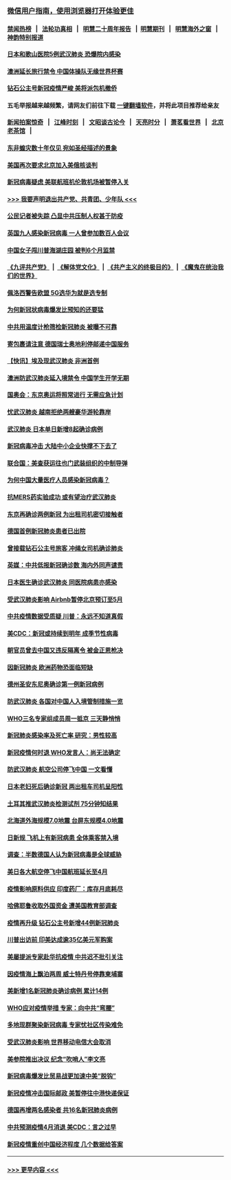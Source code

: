 ### [微信用户指南，使用浏览器打开体验更佳](https://github.com/gfw-breaker/banned-news1/blob/master/indexes/wechat-guide.md?t=0)
#### [禁闻热榜](热点新闻.md?t=0)  &nbsp;&nbsp;|&nbsp;&nbsp; [法轮功真相](https://github.com/gfw-breaker/truth/blob/master/README.md?t=0) &nbsp;&nbsp;|&nbsp;&nbsp; [明慧二十周年报告](https://github.com/gfw-breaker/mh-reports/blob/master/README.md?t=0) &nbsp;&nbsp;|&nbsp;&nbsp;[明慧期刊](https://github.com/gfw-breaker/mh-qikan) &nbsp;&nbsp;|&nbsp;&nbsp; [明慧海外之窗](https://github.com/gfw-breaker/mh-news/blob/master/README.md?t=0) &nbsp;&nbsp;|&nbsp;&nbsp; [神韵特别报道](https://github.com/gfw-breaker/mh-news/blob/master/shenyun.md?t=0)
#### [日本和歌山医院5例武汉肺炎 恐爆院内感染](../pages/nsc418/n11871128.md?t=02151933) 
#### [澳洲延长旅行禁令 中国体操队无缘世界杯赛](../pages/nsc418/n11870446.md?t=02151933) 
#### [钻石公主号新冠疫情严峻 美将派包机撤侨](../pages/nsc418/n11870505.md?t=02151933) 
#### 五毛举报越来越频繁，请网友们前往下载 [一键翻墙软件](https://github.com/gfw-breaker/ssr-accounts)，并将此项目推荐给亲友
#### [新闻拍案惊奇](https://github.com/gfw-breaker/banned-news1/blob/master/pages/link4.md) &nbsp;&nbsp;|&nbsp;&nbsp; [江峰时刻](https://github.com/gfw-breaker/banned-news1/blob/master/pages/link4.md) &nbsp;&nbsp;|&nbsp;&nbsp; [文昭谈古论今](https://github.com/gfw-breaker/banned-news1/blob/master/pages/link4.md) &nbsp;&nbsp;|&nbsp;&nbsp; [天亮时分](https://github.com/gfw-breaker/banned-news1/blob/master/pages/link4.md) &nbsp;&nbsp;|&nbsp;&nbsp; [萧茗看世界](https://github.com/gfw-breaker/banned-news1/blob/master/pages/link4.md) &nbsp;&nbsp;|&nbsp;&nbsp; [北京老茶馆](https://github.com/gfw-breaker/banned-news1/blob/master/pages/link4.md) &nbsp;&nbsp;|&nbsp;&nbsp; 
#### [东非蝗灾数十年仅见 宛如圣经描述的景象](../pages/nsc418/n11870398.md?t=02151933) 
#### [美国再次要求北京加入美俄核谈判](../pages/nsc418/n11870138.md?t=02151933) 
#### [新冠病毒疑虑 美联航班机伦敦机场被暂停入关](../pages/nsc418/n11870015.md?t=02151933) 
#### [>>> 我要声明退出共产党、共青团、少年队 <<<](https://github.com/begood0513/goodnews/blob/master/quit/letter.md) 
#### [公民记者被失踪 凸显中共压制人权甚于防疫](../pages/nsc418/n11870042.md?t=02151933) 
#### [英国九人感染新冠病毒 一人曾参加数百人会议](../pages/nsc418/n11869987.md?t=02151933) 
#### [中国女子闯川普海湖庄园 被判6个月监禁](../pages/nsc418/n11869919.md?t=02151933) 
#### [《九评共产党》](https://github.com/begood0513/9ping.md/blob/master/README.md) &nbsp;|&nbsp; [《解体党文化》](../../../../jtdwh.md/blob/master/README.md)  &nbsp;|&nbsp; [《共产主义的终极目的》](../../../../gczydzjmd.md/blob/master/README.md) &nbsp;|&nbsp; [《魔鬼在统治我们的世界》](../../../../mgztzwmdsj.md/blob/master/README.md) 
#### [佩洛西警告欧盟 5G选华为就是选专制](../pages/nsc418/n11869898.md?t=02151933) 
#### [为何新冠状病毒爆发比预知的还要猛](../pages/nsc418/n11869828.md?t=02151933) 
#### [中共用温度计枪筛检新冠肺炎 被曝不可靠](../pages/nsc418/n11869707.md?t=02151933) 
#### [寄包裹请注意 德国瑞士奥地利停邮递中国服务](../pages/nsc418/n11869727.md?t=02151933) 
#### [【快讯】埃及现武汉肺炎 非洲首例](../pages/nsc418/n11869766.md?t=02151933) 
#### [澳洲防武汉肺炎延入境禁令 中国学生开学无期](../pages/nsc418/n11869546.md?t=02151933) 
#### [国奥会：东京奥运将照常进行 无需应急计划](../pages/nsc418/n11869422.md?t=02151933) 
#### [忧武汉肺炎 越南拒绝两艘豪华游轮靠岸](../pages/nsc418/n11867444.md?t=02151933) 
#### [武汉肺炎 日本单日新增8起确诊病例](../pages/nsc418/n11869272.md?t=02151933) 
#### [新冠病毒冲击 大陆中小企业快撑不下去了](../pages/nsc418/n11869259.md?t=02151933) 
#### [联合国：美查获运往也门武装组织的中制导弹](../pages/nsc418/n11868677.md?t=02151933) 
#### [为何中国大量医疗人员感染新冠病毒？](../pages/nsc418/n11869001.md?t=02151933) 
#### [抗MERS药实验成功 或有望治疗武汉肺炎](../pages/nsc418/n11868912.md?t=02151933) 
#### [东京再确诊两例新冠 为出租司机密切接触者](../pages/nsc418/n11868770.md?t=02151933) 
#### [德国首例新冠肺炎患者已出院](../pages/nsc418/n11868714.md?t=02151933) 
#### [曾接载钻石公主号旅客 冲绳女司机确诊肺炎](../pages/nsc418/n11868610.md?t=02151933) 
#### [英媒：中共低报新冠确诊数 海内外同声谴责](../pages/nsc418/n11867421.md?t=02151933) 
#### [日本医生确诊武汉肺炎 同医院病患亦感染](../pages/nsc418/n11867779.md?t=02151933) 
#### [受武汉肺炎影响 Airbnb暂停北京预订至5月](../pages/nsc418/n11867428.md?t=02151933) 
#### [中共疫情数据受质疑 川普：永远不知道真假](../pages/nsc418/n11867195.md?t=02151933) 
#### [美CDC：新冠或持续到明年 成季节性病毒](../pages/nsc418/n11867279.md?t=02151933) 
#### [朝官员曾去中国又违反隔离令 被金正恩枪决](../pages/nsc418/n11867087.md?t=02151933) 
#### [因新冠肺炎 欧洲药物恐面临短缺](../pages/nsc418/n11867036.md?t=02151933) 
#### [德州圣安东尼奥确诊第一例新冠病例](../pages/nsc418/n11867194.md?t=02151933) 
#### [防武汉肺炎 各国对中国人入境管制措施一览](../pages/nsc418/n11838726.md?t=02151933) 
#### [WHO三名专家组成员周一抵京 三天静悄悄](../pages/nsc418/n11866947.md?t=02151933) 
#### [新冠肺炎感染率及死亡率 研究：男性较高](../pages/nsc418/n11866956.md?t=02151933) 
#### [新冠疫情何时退 WHO发言人：尚无法确定](../pages/nsc418/n11866864.md?t=02151933) 
#### [防武汉肺炎 航空公司停飞中国 一文看懂](../pages/nsc418/n11866800.md?t=02151933) 
#### [日本老妇死后确诊新冠 两出租车司机呈阳性](../pages/nsc418/n11866755.md?t=02151933) 
#### [土耳其推武汉肺炎检测试剂 75分钟知结果](../pages/nsc418/n11866520.md?t=02151933) 
#### [北海道外海规模7.0地震 台屏东规模4.0地震](../pages/nsc418/n11866262.md?t=02151933) 
#### [日新规 飞机上有新冠病患 全体乘客禁入境](../pages/nsc418/n11866233.md?t=02151933) 
#### [调查：半数德国人认为新冠病毒是全球威胁](../pages/nsc418/n11866687.md?t=02151933) 
#### [美日各大航空停飞中国航班延长至4月](../pages/nsc418/n11865980.md?t=02151933) 
#### [疫情影响原料供应 印度药厂：库存月底耗尽](../pages/nsc418/n11865151.md?t=02151933) 
#### [哈佛耶鲁收取外国资金 遭美国教育部调查](../pages/nsc418/n11864950.md?t=02151933) 
#### [疫情再升级 钻石公主号新增44例新冠肺炎](../pages/nsc418/n11865033.md?t=02151933) 
#### [川普出访前 印美达成逾35亿美元军购案](../pages/nsc418/n11865444.md?t=02151933) 
#### [美屡提派专家赴华抗疫情 中共迟不批引关注](../pages/nsc418/n11864719.md?t=02151933) 
#### [因疫情海上飘泊两周 威士特丹号停靠柬埔寨](../pages/nsc418/n11865007.md?t=02151933) 
#### [美新增1名新冠肺炎确诊病例 累计14例](../pages/nsc418/n11864893.md?t=02151933) 
#### [WHO应对疫情举措 专家：向中共“弯腰”](../pages/nsc418/n11864727.md?t=02151933) 
#### [多地现群聚染新冠病毒 专家忧社区传染难免](../pages/nsc418/n11864715.md?t=02151933) 
#### [受武汉肺炎影响 世界移动电信大会取消](../pages/nsc418/n11864629.md?t=02151933) 
#### [美参院推出决议 纪念“吹哨人”李文亮](../pages/nsc418/n11863852.md?t=02151933) 
#### [新冠病毒爆发比贸易战更加速中美“脱钩”](../pages/nsc418/n11864470.md?t=02151933) 
#### [新冠疫情冲击国际邮政 美暂停往中港快递保证](../pages/nsc418/n11864207.md?t=02151933) 
#### [德国再增两名感染者 共16名新冠肺炎病例](../pages/nsc418/n11864293.md?t=02151933) 
#### [中共预测疫情4月消退 美CDC：言之过早](../pages/nsc418/n11864310.md?t=02151933) 
#### [新冠疫情重创中国经济程度 几个数据给答案](../pages/nsc418/n11864203.md?t=02151933) 

----
#### [ >>> 更早内容 <<< ](../indexes/nsc418-earlier.md)
